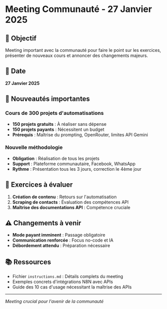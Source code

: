 # Meeting Communauté - 27 Janvier 2025

## 🎯 Objectif
Meeting important avec la communauté pour faire le point sur les exercices, présenter de nouveaux cours et annoncer des changements majeurs.

## 📅 Date
**27 Janvier 2025**

## 🚀 Nouveautés importantes

### Cours de 300 projets d'automatisations
- **150 projets gratuits** : À réaliser sans dépense
- **150 projets payants** : Nécessitent un budget
- **Prérequis** : Maîtrise du prompting, OpenRouter, limites API Gemini

### Nouvelle méthodologie
- **Obligation** : Réalisation de tous les projets
- **Support** : Plateforme communautaire, Facebook, WhatsApp
- **Rythme** : Présentation tous les 3 jours, correction le 4ème jour

## 🔧 Exercices à évaluer

1. **Création de contenu** : Retours sur l'automatisation
2. **Scraping de contacts** : Évaluation des compétences API
3. **Maîtrise des documentations API** : Compétence cruciale

## ⚠️ Changements à venir

- **Mode payant imminent** : Passage obligatoire
- **Communication renforcée** : Focus no-code et IA
- **Débordement attendu** : Préparation nécessaire

## 📚 Ressources

- Fichier `instructions.md` : Détails complets du meeting
- Exemples concrets d'intégrations N8N avec APIs
- Guide des 10 cas d'usage nécessitant la maîtrise des APIs

---

*Meeting crucial pour l'avenir de la communauté*
